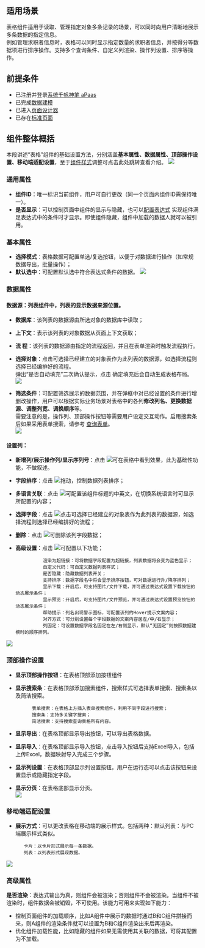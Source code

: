 
## **适用场景**

表格组件适用于读取、管理指定对象多条记录的场景，可以同时向用户清晰地展示多条数据的指定信息。  
     例如管理求职者信息时，表格可以同时显示指定数量的求职者信息，并按得分等数据项进行排序操作。支持多个查询条件、自定义列渲染、操作列设置、排序等操作。


## **前提条件**  

- 已注册并登录[系统千帆神笔 aPaas](https://cloud.tencent.com/document/product/1365/68054)
- 已完成[数据建模](https://cloud.tencent.com/document/product/1365/67951)
- 已进入[页面设计器](https://cloud.tencent.com/document/product/1365/67961)
- 已存在[标准页面](https://cloud.tencent.com/document/product/1365/67961)

## **组件整体概括**
本段讲述“表格”组件的基础设置方法，分别涵盖**基本属性、数据属性、顶部操作设置、移动端适配设置**，至于[组件样式](https://cloud.tencent.com/document/product/1365/67961)调整可点击此处跳转查看介绍。
![](https://qcloudimg.tencent-cloud.cn/raw/46c7275475f4cf0fa16cf440e38086a4.png)  

### **通用属性**  
- **组件ID**：唯一标识当前组件，用户可自行更改（同一个页面内组件ID需保持唯一）。 
- **是否显示**：可以控制页面中组件的显示与隐藏，也可以[配置表达式](https://cloud.tencent.com/document/product/1365/67905) 实现组件满足表达式中的条件时才显示。即使组件隐藏，组件中加载的数据人就可以被引用。 


### **基本属性**

- **选择模式**：表格数据可配置单选/复选按钮，以便于对数据进行操作（如常规数据导出，批量操作）；
- **默认选中**：可配置默认选中符合表达式条件的数据。
![](https://qcloudimg.tencent-cloud.cn/raw/524e766862c64bb5674239bbd6c14256.png)  

### **数据属性**  

#### **数据源**：列表组件中，列表的显示数据来源位置。  
   - **数据库**：该列表的数据源由所选对象的数据库中读取；
   - **上下文**：表示该列表的对象数据从页面上下文获取；  
   - **流  程**：该列表的数据源由指定的流程返回，并且在表单渲染时触发流程执行。  
- **选择对象**：点击可选择已经建立的对象表作为此列表的数据源，如选择流程则选择已经编排好的流程。  
               弹出“是否自动填充”二次确认提示，点击 确定填充后会自动生成表格布局。   
![](https://qcloudimg.tencent-cloud.cn/raw/8151d0858c5ea2a13a1603fc9f2341af.png)  
  
- **筛选条件**：可配置筛选展示的数据范围，并在弹框中对已经设置的条件进行增删改操作，用户可以根据实际业务场景对表格中的各列**修改列名、更换数据源、调整列宽、调换顺序**等。  
               需要注意的是，操作列、顶部操作按钮等需要用户设定交互动作。启用搜索条后如果采用表单搜索，请参考 [查询表单](https://cloud.tencent.com/document/product/1365/67966)。  
![](https://qcloudimg.tencent-cloud.cn/raw/14f2136e68a41e3480744db2e9c64ca3.png)  

#### **设置列**：   

 - **新增列/展示操作列/显示序列号**：点击 ![](https://qcloudimg.tencent-cloud.cn/raw/d7b125c054b9b6e241b8525e6dc37bd5.png)可在表格中看到效果，此为基础性功能，不做叙述。  
 - **字段排序**：点击 ![](https://qcloudimg.tencent-cloud.cn/raw/52a55e5d2f6827fbb922efb803ddaf6b.png)拖动，控制数据列表排序；  
 - **多语言关联**：点击 ![](https://qcloudimg.tencent-cloud.cn/raw/e51bb12b571351163437c5707f9dd448.png)可配置该组件标题的中英文，在切换系统语言时可显示所配置的内容；  
 - **选择字段**：点击 ![](https://qcloudimg.tencent-cloud.cn/raw/9258f9eec38e293d557b6ca76f2daa07.png)点击可选择已经建立的对象表作为此列表的数据源，如选择流程则选择已经编排好的流程；   
 - **删除**：点击 ![](https://qcloudimg.tencent-cloud.cn/raw/1afb7549facba897a7934237750299b4.png)可删除该列字段数据；  
 - **高级设置**：点击 ![](https://qcloudimg.tencent-cloud.cn/raw/83e4921a3966c41a08b7c588a82b9a19.png)可配置以下功能；    

                 渲染为超链接：可将数据字段配置为超链接，列表数据将会变为蓝色显示；  
                 自定义代码：可自定义数据列表样式；  
                 是否隐藏：隐藏数据列表开关；  
                 支持排序：数据字段名中将会显示排序按钮，可对数据进行升/降序排列；
                 显示下载：开启后，可支持图片/文件下载，并可通过表达式设置下载按钮的动态展示条件；
                 显示预览：开启后，可支持图片/文件预览，并可通过表达式设置预览按钮的动态展示条件；
                 帮助提示：列名出现警示图标，可配置该列的Hover提示文案内容；     
                 对齐方式：可分别设置每个字段数据的文案内容居左/中/右显示；  
                 列固定：可设置数据字段名固定在左/右侧显示，默认“无固定”则按照数据建模时的顺序排列。  
![](https://qcloudimg.tencent-cloud.cn/raw/cbc0fb7ef12d6689973592e75cc477a8.png)

### **顶部操作设置** 
- **显示顶部操作按钮**：在表格顶部添加按钮组件   
- **显示搜索条**：在表格顶部添加搜索组件，搜索样式可选择表单搜索、搜索条以及简洁搜索。  

            表单搜索：在表格上方插入表单搜索组件，利用不同字段进行搜索；
            搜索条：支持多关键字搜索； 
            简洁搜索：支持搜索查询表格所有内容。
 
- **显示导出**：在表格顶部显示导出按钮，可以导出表格数据。  
- **显示导入**：在表格顶部显示导入按钮，点击导入按钮后支持Excel导入，包括上传Excel，数据映射导入完成三个步骤。  
- **显示列设置**：在表格顶部显示列设置按钮。用户在运行态可以点击该按钮来设置显示或隐藏指定字段。  
- **显示分页**：在表格底部显示分页。  
![](https://qcloudimg.tencent-cloud.cn/raw/c02eb23112ebf29f15500703257aed96.png)

### 移动端适配设置  
- **展示方式**：可以更改表格在移动端的展示样式。包括两种：默认列表：与PC端展示样式类似。  

         卡片：以卡片形式展示每一条数据。  
         列表：以列表形式展现数据。

![](https://qcloudimg.tencent-cloud.cn/raw/b7149889973646470580dcbdb73efdd5.png)  

### **高级属性**  
**是否渲染**：表达式输出为真，则组件会被渲染；否则组件不会被渲染。当组件不被渲染时，组件数据会被销毁，不可使用。该能力可用来实现如下能力：  

- 控制页面组件的加载顺序，比如A组件中展示的数据时通过B和C组件拼接而来，则A组件的渲染条件就可以设置为B和C组件渲染出来后再渲染。
- 优化组件加载性能，比如隐藏的组件如果无需使用其关联的数据，可将其配置为不加载。